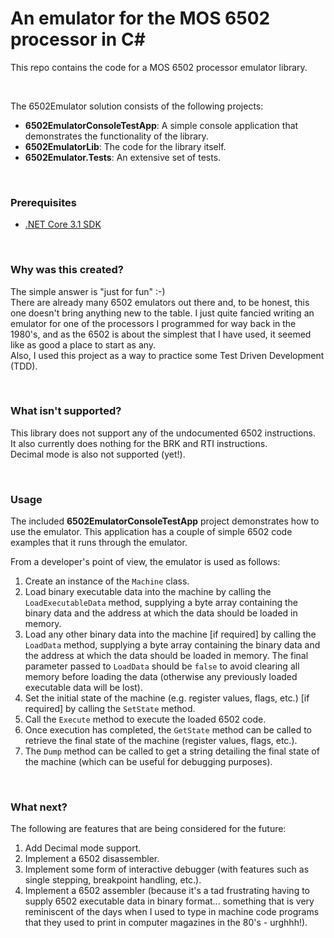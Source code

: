 # An emulator for the MOS 6502 processor in C# #

This repo contains the code for a MOS 6502 processor emulator library.

<br>

The 6502Emulator solution consists of the following projects:

- **6502EmulatorConsoleTestApp**: A simple console application that demonstrates the functionality of the library.
- **6502EmulatorLib**: The code for the library itself.
- **6502Emulator.Tests**: An extensive set of tests.

<br>

### Prerequisites

- [.NET Core 3.1 SDK](https://www.microsoft.com/net/download/core)
  
<br>

### Why was this created?

The simple answer is "just for fun" :-)  
There are already many 6502 emulators out there and, to be honest, this one doesn't bring anything new to the table. I just quite fancied writing an emulator for one of the processors I programmed for way back in the 1980's, and as the 6502 is about the simplest that I have used, it seemed like as good a place to start as any.  
Also, I used this project as a way to practice some Test Driven Development (TDD).
  
<br>

### What isn't supported?

This library does not support any of the undocumented 6502 instructions.  
It also currently does nothing for the BRK and RTI instructions.  
Decimal mode is also not supported (yet!).
  
<br>

### Usage

The included **6502EmulatorConsoleTestApp** project demonstrates how to use the emulator. This application has a couple of simple 6502 code examples that it runs through the emulator.

From a developer's point of view, the emulator is used as follows:
1. Create an instance of the `Machine` class.
2. Load binary executable data into the machine by calling the `LoadExecutableData` method, supplying a byte array containing the binary data and the address at which the data should be loaded in memory.
3. Load any other binary data into the machine [if required] by calling the `LoadData` method, supplying a byte array containing the binary data and the address at which the data should be loaded in memory. The final parameter passed to `LoadData` should be `false` to avoid clearing all memory before loading the data (otherwise any previously loaded executable data will be lost).
4. Set the initial state of the machine (e.g. register values, flags, etc.) [if required] by calling the `SetState` method.
5. Call the `Execute` method to execute the loaded 6502 code.
6. Once execution has completed, the `GetState` method can be called to retrieve the final state of the machine (register values, flags, etc.).
7. The `Dump` method can be called to get a string detailing the final state of the machine (which can be useful for debugging purposes).

<br>

### What next?

The following are features that are being considered for the future:  
1. Add Decimal mode support.
2. Implement a 6502 disassembler.
3. Implement some form of interactive debugger (with features such as single stepping, breakpoint handling, etc.).
4. Implement a 6502 assembler (because it's a tad frustrating having to supply 6502 executable data in binary format... something that is very reminiscent of the days when I used to type in machine code programs that they used to print in computer magazines in the 80's - urghhh!).

